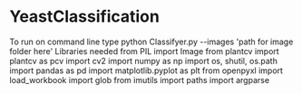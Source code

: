 # YeastClassification
To run on command line type
python Classifyer.py --images 'path for image folder here'
Libraries needed
from PIL import Image
from plantcv import plantcv as pcv
import cv2
import numpy as np
import os, shutil, os.path
import pandas as pd
import matplotlib.pyplot as plt
from openpyxl import load_workbook
import glob
from imutils import paths
import argparse
